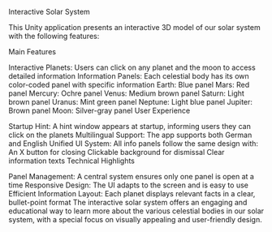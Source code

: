 Interactive Solar System

This Unity application presents an interactive 3D model of our solar system with the following features:

Main Features

Interactive Planets: Users can click on any planet and the moon to access detailed information
Information Panels: Each celestial body has its own color-coded panel with specific information
Earth: Blue panel
Mars: Red panel
Mercury: Ochre panel
Venus: Medium brown panel
Saturn: Light brown panel
Uranus: Mint green panel
Neptune: Light blue panel
Jupiter: Brown panel
Moon: Silver-gray panel
User Experience

Startup Hint: A hint window appears at startup, informing users they can click on the planets
Multilingual Support: The app supports both German and English
Unified UI System: All info panels follow the same design with:
An X button for closing
Clickable background for dismissal
Clear information texts
Technical Highlights

Panel Management: A central system ensures only one panel is open at a time
Responsive Design: The UI adapts to the screen and is easy to use
Efficient Information Layout: Each planet displays relevant facts in a clear, bullet-point format
The interactive solar system offers an engaging and educational way to learn more about the various celestial bodies in our solar system, with a special focus on visually appealing and user-friendly design.
